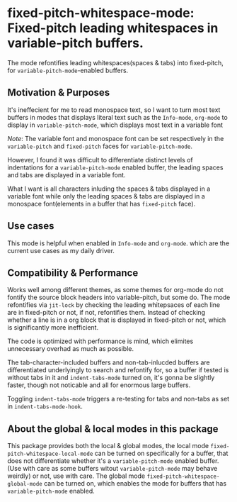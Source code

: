 # fixed-pitch-whitespace-mode: Fixed-pitch leading whitespaces in variable-pitch buffers.

The mode refontifies leading whitespaces(spaces & tabs) into fixed-pitch,
for `variable-pitch-mode`-enabled buffers.

## Motivation & Purposes
It's ineffecient for me to read monospace text, so I want to turn most text
buffers in modes that displays literal text such as the `Info-mode`, `org-mode`
to display in `variable-pitch-mode`, which displays most text in a variable
font

*Note*: The variable font and monospace font can be set respectively in the `variable-pitch` and `fixed-pitch` faces for `variable-pitch-mode`.

However, I found it was difficult to differentiate distinct levels of
indentations for a `variable-pitch-mode` enabled buffer, the leading spaces and
tabs are displayed in a variable font.

What I want is all characters inluding the spaces & tabs displayed in a variable
font while only the leading spaces & tabs are displayed in a monospace
font(elements in a buffer that has `fixed-pitch` face).

## Use cases
This mode is helpful when enabled in `Info-mode` and `org-mode`. which are the current use
cases as my daily driver.

## Compatibility & Performance
Works well among different themes, as some themes for org-mode do not fontify the source
block headers into variable-pitch, but some do. The mode refontifies via `jit-lock` by
checking the leading whitepsaces of each line are in fixed-pitch or not, if not, refontifies
them. Instead of checking whether a line is in a org block that is displayed in fixed-pitch
or not, which is significantly more inefficient.

The code is optimized with performance is mind, which elimites unnecessary overhad as much as
possible.

The tab-character-included buffers and non-tab-inlucded buffers are
differentiated underlyingly to search and refontify for, so a buffer if tested
is without tabs in it and `indent-tabs-mode` turned on, it's gonna be slightly
faster, though not noticable and all for enormous large buffers.

Toggling `indent-tabs-mode` triggers a re-testing for tabs and non-tabs as set
in `indent-tabs-mode-hook`.

## About the global & local modes in this package
This package provides both the local & global modes, the local mode
`fixed-pitch-whitespace-local-mode` can be turned on specifically for a buffer,
that does not differentiate whether it's a `variable-pitch-mode` enabled
buffer. (Use with care as some buffers witout `variable-pitch-mode` may behave
weirdly) or not, use with care. The global mode
`fixed-pitch-whitespace-global-mode` can be turned on, which enables the mode
for buffers that has `variable-pitch-mode` enabled.
